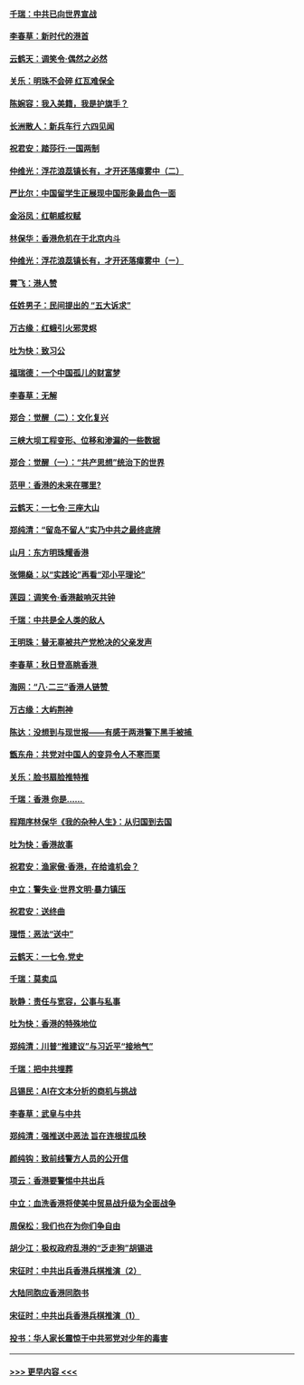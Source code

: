 #### [千瑞：中共已向世界宣战](../pages/nsc993/n11490123.md?t=08311844) 
#### [李春草：新时代的港首](../pages/nsc993/n11489864.md?t=08311844) 
#### [云鹤天：调笑令·偶然之必然](../pages/nsc993/n11489701.md?t=08311844) 
#### [关乐：明珠不会碎 红瓦难保全](../pages/nsc993/n11489647.md?t=08311844) 
#### [陈婉容：我入美籍，我是护旗手？](../pages/nsc993/n11487908.md?t=08311844) 
#### [长洲散人：新兵车行 六四见闻](../pages/nsc993/n11487729.md?t=08311844) 
#### [祝君安：踏莎行‧一国两制](../pages/nsc993/n11487699.md?t=08311844) 
#### [仲维光：浮花浪蕊镇长有，才开还落瘴雾中（二）](../pages/nsc993/n11483286.md?t=08311844) 
#### [严比尔：中国留学生正展现中国形象最血色一面](../pages/nsc993/n11485145.md?t=08311844) 
#### [金浴凤：红朝威权赋](../pages/nsc993/n11485191.md?t=08311844) 
#### [林保华：香港危机在于北京内斗](../pages/nsc993/n11484593.md?t=08311844) 
#### [仲维光：浮花浪蕊镇长有，才开还落瘴雾中（ㄧ）](../pages/nsc993/n11483259.md?t=08311844) 
#### [霄飞：港人赞](../pages/nsc993/n11482957.md?t=08311844) 
#### [任姓男子：民间提出的 “五大诉求”](../pages/nsc993/n11482897.md?t=08311844) 
#### [万古缘：红蛾引火邪灵烬](../pages/nsc993/n11482886.md?t=08311844) 
#### [吐为快：致习公](../pages/nsc993/n11482867.md?t=08311844) 
#### [福瑞德：一个中国孤儿的财富梦](../pages/nsc993/n11482817.md?t=08311844) 
#### [李春草：无解](../pages/nsc993/n11482791.md?t=08311844) 
#### [郑合：觉醒（二）：文化复兴](../pages/nsc993/n11478025.md?t=08311844) 
#### [三峡大坝工程变形、位移和渗漏的一些数据](../pages/nsc993/n11478232.md?t=08311844) 
#### [郑合：觉醒（一）：“共产思想”统治下的世界](../pages/nsc993/n11477663.md?t=08311844) 
#### [范甲：香港的未来在哪里?](../pages/nsc993/n11477249.md?t=08311844) 
#### [云鹤天：一七令·三座大山](../pages/nsc993/n11477192.md?t=08311844) 
#### [郑纯清：“留岛不留人”实乃中共之最终底牌](../pages/nsc993/n11476160.md?t=08311844) 
#### [山月：东方明珠耀香港](../pages/nsc993/n11476077.md?t=08311844) 
#### [张翎燊：以“实践论”再看“邓小平理论”](../pages/nsc993/n11475733.md?t=08311844) 
#### [莲园：调笑令‧香港敲响灭共钟](../pages/nsc993/n11475723.md?t=08311844) 
#### [千瑞：中共是全人类的敌人](../pages/nsc993/n11475329.md?t=08311844) 
#### [王明珠：替无辜被共产党枪决的父亲发声](../pages/nsc993/n11474570.md?t=08311844) 
#### [李春草：秋日登高眺香港 ](../pages/nsc993/n11474491.md?t=08311844) 
#### [海网：“八·二三”香港人链赞 ](../pages/nsc993/n11474538.md?t=08311844) 
#### [万古缘：大屿荆神](../pages/nsc993/n11474401.md?t=08311844) 
#### [陈达：没想到与现世报——有感于两港警下黑手被捕 ](../pages/nsc993/n11472557.md?t=08311844) 
#### [甑东舟：共党对中国人的变异令人不寒而栗](../pages/nsc993/n11472496.md?t=08311844) 
#### [关乐：脸书扇脸推特推](../pages/nsc993/n11472488.md?t=08311844) 
#### [千瑞：香港  你是…… ](../pages/nsc993/n11472459.md?t=08311844) 
#### [程翔序林保华《我的杂种人生》：从归国到去国](../pages/nsc993/n11472369.md?t=08311844) 
#### [吐为快：香港故事](../pages/nsc993/n11471931.md?t=08311844) 
#### [祝君安：渔家傲‧香港，在给谁机会？](../pages/nsc993/n11469718.md?t=08311844) 
#### [中立：警失业‧世界文明‧暴力镇压](../pages/nsc993/n11467566.md?t=08311844) 
#### [祝君安：送终曲](../pages/nsc993/n11467546.md?t=08311844) 
#### [理悟：恶法“送中”](../pages/nsc993/n11467290.md?t=08311844) 
#### [云鹤天：一七令.党史](../pages/nsc993/n11464122.md?t=08311844) 
#### [千瑞：莫卖瓜](../pages/nsc993/n11463014.md?t=08311844) 
#### [耿静：责任与宽容，公事与私事](../pages/nsc993/n11462810.md?t=08311844) 
#### [吐为快：香港的特殊地位](../pages/nsc993/n11462562.md?t=08311844) 
#### [郑纯清：川普“推建议”与习近平“接地气”](../pages/nsc993/n11461683.md?t=08311844) 
#### [千瑞：把中共埋葬](../pages/nsc993/n11461658.md?t=08311844) 
#### [吕锡民：AI在文本分析的商机与挑战](../pages/nsc993/n11460607.md?t=08311844) 
#### [李春草：武皇与中共](../pages/nsc993/n11460589.md?t=08311844) 
#### [郑纯清：强推送中恶法 旨在连根拔瓜秧](../pages/nsc993/n11460526.md?t=08311844) 
#### [颜纯钩：致前线警方人员的公开信](../pages/nsc993/n11459564.md?t=08311844) 
#### [项云：香港要警惕中共出兵](../pages/nsc993/n11459530.md?t=08311844) 
#### [中立：血洗香港将使美中贸易战升级为全面战争](../pages/nsc993/n11459717.md?t=08311844) 
#### [周保松：我们也在为你们争自由](../pages/nsc993/n11459087.md?t=08311844) 
#### [胡少江：极权政府乱港的“乏走狗”胡锡进](../pages/nsc993/n11459051.md?t=08311844) 
#### [宋征时：中共出兵香港兵棋推演（2）](../pages/nsc993/n11458306.md?t=08311844) 
#### [大陆同胞应香港同胞书](../pages/nsc993/n11457241.md?t=08311844) 
#### [宋征时：中共出兵香港兵棋推演（1）](../pages/nsc993/n11455979.md?t=08311844) 
#### [投书：华人家长震惊于中共邪党对少年的毒害](../pages/nsc993/n11454664.md?t=08311844) 

----
#### [ >>> 更早内容 <<< ](../indexes/nsc993-earlier.md)
